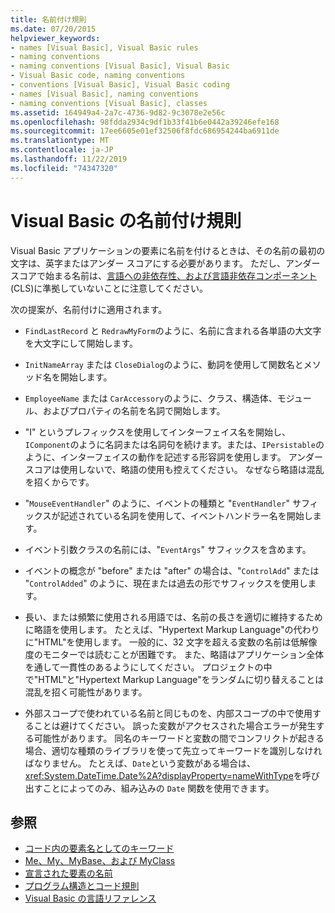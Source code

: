 ```yaml
---
title: 名前付け規則
ms.date: 07/20/2015
helpviewer_keywords:
- names [Visual Basic], Visual Basic rules
- naming conventions
- naming conventions [Visual Basic], Visual Basic
- Visual Basic code, naming conventions
- conventions [Visual Basic], Visual Basic coding
- names [Visual Basic], naming conventions
- naming conventions [Visual Basic], classes
ms.assetid: 164949a4-2a7c-4736-9d82-9c3078e2e56c
ms.openlocfilehash: 98fdda2934c9df1b33f41b6e0442a39246efe168
ms.sourcegitcommit: 17ee6605e01ef32506f8fdc686954244ba6911de
ms.translationtype: MT
ms.contentlocale: ja-JP
ms.lasthandoff: 11/22/2019
ms.locfileid: "74347320"
---
```

# <a name="visual-basic-naming-conventions"></a>Visual Basic の名前付け規則
Visual Basic アプリケーションの要素に名前を付けるときは、その名前の最初の文字は、英字またはアンダー スコアにする必要があります。 ただし、アンダースコアで始まる名前は、[言語への非依存性、および言語非依存コンポーネント](../../../standard/language-independence-and-language-independent-components.md)(CLS)に準拠していないことに注意してください。  
  
 次の提案が、名前付けに適用されます。  
  
- `FindLastRecord` と `RedrawMyForm`のように、名前に含まれる各単語の大文字を大文字にして開始します。  
  
- `InitNameArray` または `CloseDialog`のように、動詞を使用して関数名とメソッド名を開始します。  
  
- `EmployeeName` または `CarAccessory`のように、クラス、構造体、モジュール、およびプロパティの名前を名詞で開始します。  
  
- "I" というプレフィックスを使用してインターフェイス名を開始し、`IComponent`のように名詞または名詞句を続けます。または、`IPersistable`のように、インターフェイスの動作を記述する形容詞を使用します。 アンダー スコアは使用しないで、略語の使用も控えてください。 なぜなら略語は混乱を招くからです。  
  
- "`MouseEventHandler`" のように、イベントの種類と "`EventHandler`" サフィックスが記述されている名詞を使用して、イベントハンドラー名を開始します。  
  
- イベント引数クラスの名前には、"`EventArgs`" サフィックスを含めます。  
  
- イベントの概念が "before" または "after" の場合は、"`ControlAdd`" または "`ControlAdded`" のように、現在または過去の形でサフィックスを使用します。  
  
- 長い、または頻繁に使用される用語では、名前の長さを適切に維持するために略語を使用します。 たとえば、"Hypertext Markup Language"の代わりに"HTML"を使用します。 一般的に、32 文字を超える変数の名前は低解像度のモニターでは読むことが困難です。 また、略語はアプリケーション全体を通して一貫性のあるようにしてください。 プロジェクトの中で"HTML"と"Hypertext Markup Language"をランダムに切り替えることは混乱を招く可能性があります。  
  
- 外部スコープで使われている名前と同じものを、内部スコープの中で使用することは避けてください。 誤った変数がアクセスされた場合エラーが発生する可能性があります。 同名のキーワードと変数の間でコンフリクトが起きる場合、適切な種類のライブラリを使って先立ってキーワードを識別しなければなりません。 たとえば、`Date`という変数がある場合は、<xref:System.DateTime.Date%2A?displayProperty=nameWithType>を呼び出すことによってのみ、組み込みの `Date` 関数を使用できます。  
  
## <a name="see-also"></a>参照

- [コード内の要素名としてのキーワード](../../../visual-basic/programming-guide/program-structure/keywords-as-element-names-in-code.md)
- [Me、My、MyBase、および MyClass](../../../visual-basic/programming-guide/program-structure/me-my-mybase-and-myclass.md)
- [宣言された要素の名前](../../../visual-basic/programming-guide/language-features/declared-elements/declared-element-names.md)
- [プログラム構造とコード規則](../../../visual-basic/programming-guide/program-structure/program-structure-and-code-conventions.md)
- [Visual Basic の言語リファレンス](../../../visual-basic/language-reference/index.md)
